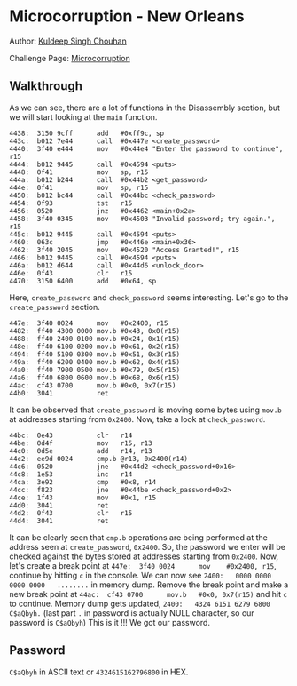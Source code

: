 # Microcorruption - New Orleans

Author: [Kuldeep Singh Chouhan](https://github.com/kuldeep-singh-chouhan)

Challenge Page: [Microcorruption](https://microcorruption.com/)

## Walkthrough
As we can see, there are a lot of functions in the Disassembly section, but we will start looking at the `main` function.
```4438 <main>
4438:  3150 9cff      add	#0xff9c, sp
443c:  b012 7e44      call	#0x447e <create_password>
4440:  3f40 e444      mov	#0x44e4 "Enter the password to continue", r15
4444:  b012 9445      call	#0x4594 <puts>
4448:  0f41           mov	sp, r15
444a:  b012 b244      call	#0x44b2 <get_password>
444e:  0f41           mov	sp, r15
4450:  b012 bc44      call	#0x44bc <check_password>
4454:  0f93           tst	r15
4456:  0520           jnz	#0x4462 <main+0x2a>
4458:  3f40 0345      mov	#0x4503 "Invalid password; try again.", r15
445c:  b012 9445      call	#0x4594 <puts>
4460:  063c           jmp	#0x446e <main+0x36>
4462:  3f40 2045      mov	#0x4520 "Access Granted!", r15
4466:  b012 9445      call	#0x4594 <puts>
446a:  b012 d644      call	#0x44d6 <unlock_door>
446e:  0f43           clr	r15
4470:  3150 6400      add	#0x64, sp
```
Here, `create_password` and `check_password` seems interesting. Let's go to the `create_password` section.
```447e <create_password>
447e:  3f40 0024      mov	#0x2400, r15
4482:  ff40 4300 0000 mov.b	#0x43, 0x0(r15)
4488:  ff40 2400 0100 mov.b	#0x24, 0x1(r15)
448e:  ff40 6100 0200 mov.b	#0x61, 0x2(r15)
4494:  ff40 5100 0300 mov.b	#0x51, 0x3(r15)
449a:  ff40 6200 0400 mov.b	#0x62, 0x4(r15)
44a0:  ff40 7900 0500 mov.b	#0x79, 0x5(r15)
44a6:  ff40 6800 0600 mov.b	#0x68, 0x6(r15)
44ac:  cf43 0700      mov.b	#0x0, 0x7(r15)
44b0:  3041           ret
```
It can be observed that `create_password` is moving some bytes using `mov.b` at addresses starting from `0x2400`. Now, take a look at `check_password`.
```44bc <check_password>
44bc:  0e43           clr	r14
44be:  0d4f           mov	r15, r13
44c0:  0d5e           add	r14, r13
44c2:  ee9d 0024      cmp.b	@r13, 0x2400(r14)
44c6:  0520           jne	#0x44d2 <check_password+0x16>
44c8:  1e53           inc	r14
44ca:  3e92           cmp	#0x8, r14
44cc:  f823           jne	#0x44be <check_password+0x2>
44ce:  1f43           mov	#0x1, r15
44d0:  3041           ret
44d2:  0f43           clr	r15
44d4:  3041           ret
```
It can be clearly seen that `cmp.b` operations are being performed at the address seen at `create_password`, `0x2400`. So, the password we enter will be checked against the bytes stored at addresses starting from `0x2400`.
Now, let's create a break point at 
```447e:  3f40 0024      mov	#0x2400, r15```, continue by hitting `c` in the console.
We can now see `2400:   0000 0000 0000 0000   ........` in memory dump.
Remove the break point and make a new break point at `44ac:  cf43 0700      mov.b	#0x0, 0x7(r15)` and hit `c` to continue. Memory dump gets updated, `2400:   4324 6151 6279 6800   C$aQbyh.` (last part `.` in password is actually NULL character, so our password is `C$aQbyh`)
This is it !!! We got our password.


## Password
`C$aQbyh` in ASCII text or `4324615162796800` in HEX.
